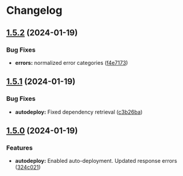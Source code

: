 # Changelog

## [1.5.2](https://github.com/zone-eu/mx-connect/compare/v1.5.1...v1.5.2) (2024-01-19)


### Bug Fixes

* **errors:** normalized error categories ([f4e7173](https://github.com/zone-eu/mx-connect/commit/f4e71738b4b19c564aebba30e8976f58bde889ab))

## [1.5.1](https://github.com/zone-eu/mx-connect/compare/v1.5.0...v1.5.1) (2024-01-19)


### Bug Fixes

* **autodeploy:** Fixed dependency retrieval ([c3b26ba](https://github.com/zone-eu/mx-connect/commit/c3b26ba527aaa4b18a9f662ea874e7275b09e4c4))

## [1.5.0](https://github.com/zone-eu/mx-connect/compare/v1.4.4...v1.5.0) (2024-01-19)


### Features

* **autodeploy:** Enabled auto-deployment. Updated response errors ([324c021](https://github.com/zone-eu/mx-connect/commit/324c021670e288f4188b95e9714bc1372c0622e2))
